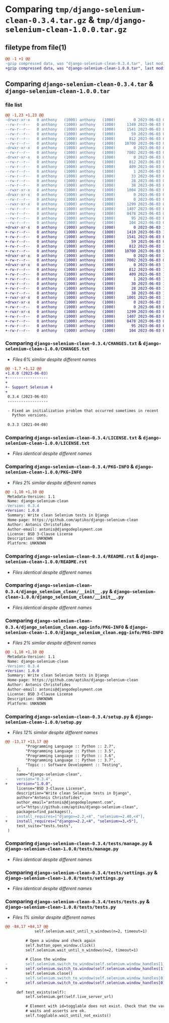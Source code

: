 # Comparing `tmp/django-selenium-clean-0.3.4.tar.gz` & `tmp/django-selenium-clean-1.0.0.tar.gz`

## filetype from file(1)

```diff
@@ -1 +1 @@
-gzip compressed data, was "django-selenium-clean-0.3.4.tar", last modified: Sat Jun  3 08:45:26 2023, max compression
+gzip compressed data, was "django-selenium-clean-1.0.0.tar", last modified: Sat Jun  3 10:05:02 2023, max compression
```

## Comparing `django-selenium-clean-0.3.4.tar` & `django-selenium-clean-1.0.0.tar`

### file list

```diff
@@ -1,23 +1,23 @@
-drwxr-xr-x   0 anthony   (1000) anthony   (1000)        0 2023-06-03 08:45:26.736758 django-selenium-clean-0.3.4/
--rw-r--r--   0 anthony   (1000) anthony   (1000)     1349 2023-06-03 08:43:37.000000 django-selenium-clean-0.3.4/CHANGES.txt
--rw-r--r--   0 anthony   (1000) anthony   (1000)     1541 2023-06-03 08:10:56.000000 django-selenium-clean-0.3.4/LICENSE.txt
--rw-r--r--   0 anthony   (1000) anthony   (1000)       59 2023-06-03 08:10:56.000000 django-selenium-clean-0.3.4/MANIFEST.in
--rw-r--r--   0 anthony   (1000) anthony   (1000)      812 2023-06-03 08:45:26.736758 django-selenium-clean-0.3.4/PKG-INFO
--rw-r--r--   0 anthony   (1000) anthony   (1000)    10700 2023-06-03 08:10:56.000000 django-selenium-clean-0.3.4/README.rst
-drwxr-xr-x   0 anthony   (1000) anthony   (1000)        0 2023-06-03 08:45:26.736758 django-selenium-clean-0.3.4/django_selenium_clean/
--rw-r--r--   0 anthony   (1000) anthony   (1000)     7002 2023-06-03 08:43:37.000000 django-selenium-clean-0.3.4/django_selenium_clean/__init__.py
-drwxr-xr-x   0 anthony   (1000) anthony   (1000)        0 2023-06-03 08:45:26.736758 django-selenium-clean-0.3.4/django_selenium_clean.egg-info/
--rw-r--r--   0 anthony   (1000) anthony   (1000)      812 2023-06-03 08:45:26.000000 django-selenium-clean-0.3.4/django_selenium_clean.egg-info/PKG-INFO
--rw-r--r--   0 anthony   (1000) anthony   (1000)      409 2023-06-03 08:45:26.000000 django-selenium-clean-0.3.4/django_selenium_clean.egg-info/SOURCES.txt
--rw-r--r--   0 anthony   (1000) anthony   (1000)        1 2023-06-03 08:45:26.000000 django-selenium-clean-0.3.4/django_selenium_clean.egg-info/dependency_links.txt
--rw-r--r--   0 anthony   (1000) anthony   (1000)       33 2023-06-03 08:45:26.000000 django-selenium-clean-0.3.4/django_selenium_clean.egg-info/requires.txt
--rw-r--r--   0 anthony   (1000) anthony   (1000)       28 2023-06-03 08:45:26.000000 django-selenium-clean-0.3.4/django_selenium_clean.egg-info/top_level.txt
--rw-r--r--   0 anthony   (1000) anthony   (1000)       38 2023-06-03 08:45:26.736758 django-selenium-clean-0.3.4/setup.cfg
--rwxr-xr-x   0 anthony   (1000) anthony   (1000)     1004 2023-06-03 08:44:26.000000 django-selenium-clean-0.3.4/setup.py
-drwxr-xr-x   0 anthony   (1000) anthony   (1000)        0 2023-06-03 08:45:26.736758 django-selenium-clean-0.3.4/tests/
--rw-r--r--   0 anthony   (1000) anthony   (1000)        0 2023-06-03 08:10:56.000000 django-selenium-clean-0.3.4/tests/__init__.py
--rwxr-xr-x   0 anthony   (1000) anthony   (1000)     1299 2023-06-03 08:10:56.000000 django-selenium-clean-0.3.4/tests/manage.py
--rw-r--r--   0 anthony   (1000) anthony   (1000)     1407 2023-06-03 08:10:56.000000 django-selenium-clean-0.3.4/tests/settings.py
--rw-r--r--   0 anthony   (1000) anthony   (1000)     8478 2023-06-03 08:10:56.000000 django-selenium-clean-0.3.4/tests/tests.py
--rw-r--r--   0 anthony   (1000) anthony   (1000)       95 2023-06-03 08:10:56.000000 django-selenium-clean-0.3.4/tests/urls.py
--rw-r--r--   0 anthony   (1000) anthony   (1000)      104 2023-06-03 08:10:56.000000 django-selenium-clean-0.3.4/tests/views.py
+drwxr-xr-x   0 anthony   (1000) anthony   (1000)        0 2023-06-03 10:05:02.804262 django-selenium-clean-1.0.0/
+-rw-r--r--   0 anthony   (1000) anthony   (1000)     1410 2023-06-03 10:00:45.000000 django-selenium-clean-1.0.0/CHANGES.txt
+-rw-r--r--   0 anthony   (1000) anthony   (1000)     1541 2023-06-03 08:10:56.000000 django-selenium-clean-1.0.0/LICENSE.txt
+-rw-r--r--   0 anthony   (1000) anthony   (1000)       59 2023-06-03 08:10:56.000000 django-selenium-clean-1.0.0/MANIFEST.in
+-rw-r--r--   0 anthony   (1000) anthony   (1000)      812 2023-06-03 10:05:02.804262 django-selenium-clean-1.0.0/PKG-INFO
+-rw-r--r--   0 anthony   (1000) anthony   (1000)    10700 2023-06-03 08:10:56.000000 django-selenium-clean-1.0.0/README.rst
+drwxr-xr-x   0 anthony   (1000) anthony   (1000)        0 2023-06-03 10:05:02.804262 django-selenium-clean-1.0.0/django_selenium_clean/
+-rw-r--r--   0 anthony   (1000) anthony   (1000)     7002 2023-06-03 08:43:37.000000 django-selenium-clean-1.0.0/django_selenium_clean/__init__.py
+drwxr-xr-x   0 anthony   (1000) anthony   (1000)        0 2023-06-03 10:05:02.804262 django-selenium-clean-1.0.0/django_selenium_clean.egg-info/
+-rw-r--r--   0 anthony   (1000) anthony   (1000)      812 2023-06-03 10:05:02.000000 django-selenium-clean-1.0.0/django_selenium_clean.egg-info/PKG-INFO
+-rw-r--r--   0 anthony   (1000) anthony   (1000)      409 2023-06-03 10:05:02.000000 django-selenium-clean-1.0.0/django_selenium_clean.egg-info/SOURCES.txt
+-rw-r--r--   0 anthony   (1000) anthony   (1000)        1 2023-06-03 10:05:02.000000 django-selenium-clean-1.0.0/django_selenium_clean.egg-info/dependency_links.txt
+-rw-r--r--   0 anthony   (1000) anthony   (1000)       30 2023-06-03 10:05:02.000000 django-selenium-clean-1.0.0/django_selenium_clean.egg-info/requires.txt
+-rw-r--r--   0 anthony   (1000) anthony   (1000)       28 2023-06-03 10:05:02.000000 django-selenium-clean-1.0.0/django_selenium_clean.egg-info/top_level.txt
+-rw-r--r--   0 anthony   (1000) anthony   (1000)       38 2023-06-03 10:05:02.804262 django-selenium-clean-1.0.0/setup.cfg
+-rwxr-xr-x   0 anthony   (1000) anthony   (1000)     1001 2023-06-03 10:04:02.000000 django-selenium-clean-1.0.0/setup.py
+drwxr-xr-x   0 anthony   (1000) anthony   (1000)        0 2023-06-03 10:05:02.804262 django-selenium-clean-1.0.0/tests/
+-rw-r--r--   0 anthony   (1000) anthony   (1000)        0 2023-06-03 08:10:56.000000 django-selenium-clean-1.0.0/tests/__init__.py
+-rwxr-xr-x   0 anthony   (1000) anthony   (1000)     1299 2023-06-03 08:10:56.000000 django-selenium-clean-1.0.0/tests/manage.py
+-rw-r--r--   0 anthony   (1000) anthony   (1000)     1407 2023-06-03 08:10:56.000000 django-selenium-clean-1.0.0/tests/settings.py
+-rw-r--r--   0 anthony   (1000) anthony   (1000)     8478 2023-06-03 09:49:47.000000 django-selenium-clean-1.0.0/tests/tests.py
+-rw-r--r--   0 anthony   (1000) anthony   (1000)       95 2023-06-03 08:10:56.000000 django-selenium-clean-1.0.0/tests/urls.py
+-rw-r--r--   0 anthony   (1000) anthony   (1000)      104 2023-06-03 08:10:56.000000 django-selenium-clean-1.0.0/tests/views.py
```

### Comparing `django-selenium-clean-0.3.4/CHANGES.txt` & `django-selenium-clean-1.0.0/CHANGES.txt`

 * *Files 6% similar despite different names*

```diff
@@ -1,7 +1,12 @@
+1.0.0 (2023-06-03)
+------------------
+
+- Support Selenium 4
+
 0.3.4 (2023-06-03)
 ------------------
 
 - Fixed an initialization problem that occurred sometimes in recent
   Python versions.
 
 0.3.3 (2021-04-08)
```

### Comparing `django-selenium-clean-0.3.4/LICENSE.txt` & `django-selenium-clean-1.0.0/LICENSE.txt`

 * *Files identical despite different names*

### Comparing `django-selenium-clean-0.3.4/PKG-INFO` & `django-selenium-clean-1.0.0/PKG-INFO`

 * *Files 2% similar despite different names*

```diff
@@ -1,10 +1,10 @@
 Metadata-Version: 1.1
 Name: django-selenium-clean
-Version: 0.3.4
+Version: 1.0.0
 Summary: Write clean Selenium tests in Django
 Home-page: https://github.com/aptiko/django-selenium-clean
 Author: Antonis Christofides
 Author-email: antonis@djangodeployment.com
 License: BSD 3-Clause License
 Description: UNKNOWN
 Platform: UNKNOWN
```

### Comparing `django-selenium-clean-0.3.4/README.rst` & `django-selenium-clean-1.0.0/README.rst`

 * *Files identical despite different names*

### Comparing `django-selenium-clean-0.3.4/django_selenium_clean/__init__.py` & `django-selenium-clean-1.0.0/django_selenium_clean/__init__.py`

 * *Files identical despite different names*

### Comparing `django-selenium-clean-0.3.4/django_selenium_clean.egg-info/PKG-INFO` & `django-selenium-clean-1.0.0/django_selenium_clean.egg-info/PKG-INFO`

 * *Files 2% similar despite different names*

```diff
@@ -1,10 +1,10 @@
 Metadata-Version: 1.1
 Name: django-selenium-clean
-Version: 0.3.4
+Version: 1.0.0
 Summary: Write clean Selenium tests in Django
 Home-page: https://github.com/aptiko/django-selenium-clean
 Author: Antonis Christofides
 Author-email: antonis@djangodeployment.com
 License: BSD 3-Clause License
 Description: UNKNOWN
 Platform: UNKNOWN
```

### Comparing `django-selenium-clean-0.3.4/setup.py` & `django-selenium-clean-1.0.0/setup.py`

 * *Files 12% similar despite different names*

```diff
@@ -13,17 +13,17 @@
         "Programming Language :: Python :: 2.7",
         "Programming Language :: Python :: 3.5",
         "Programming Language :: Python :: 3.6",
         "Programming Language :: Python :: 3.7",
         "Topic :: Software Development :: Testing",
     ],
     name="django-selenium-clean",
-    version="0.3.4",
+    version="1.0.0",
     license="BSD 3-Clause License",
     description="Write clean Selenium tests in Django",
     author="Antonis Christofides",
     author_email="antonis@djangodeployment.com",
     url="https://github.com/aptiko/django-selenium-clean",
     packages=find_packages(),
-    install_requires=["django>=2.2,<4", "selenium>=2.40,<4"],
+    install_requires=["django>=2.2,<4", "selenium>=3,<5"],
     test_suite="tests.tests",
 )
```

### Comparing `django-selenium-clean-0.3.4/tests/manage.py` & `django-selenium-clean-1.0.0/tests/manage.py`

 * *Files identical despite different names*

### Comparing `django-selenium-clean-0.3.4/tests/settings.py` & `django-selenium-clean-1.0.0/tests/settings.py`

 * *Files identical despite different names*

### Comparing `django-selenium-clean-0.3.4/tests/tests.py` & `django-selenium-clean-1.0.0/tests/tests.py`

 * *Files 1% similar despite different names*

```diff
@@ -84,17 +84,17 @@
             self.selenium.wait_until_n_windows(n=2, timeout=1)
 
         # Open a window and check again
         self.button_open_window.click()
         self.selenium.wait_until_n_windows(n=2, timeout=1)
 
         # Close the window
-        self.selenium.switch_to_window(self.selenium.window_handles[1])
+        self.selenium.switch_to.window(self.selenium.window_handles[1])
         self.selenium.close()
-        self.selenium.switch_to_window(self.selenium.window_handles[0])
+        self.selenium.switch_to.window(self.selenium.window_handles[0])
 
     def test_exists(self):
         self.selenium.get(self.live_server_url)
 
         # Element with id=togglable does not exist. Check that the various
         # waits and asserts are ok.
         self.togglable.wait_until_not_exists()
```

